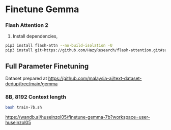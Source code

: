 # Finetune Gemma

### Flash Attention 2

1. Install dependencies,

```bash
pip3 install flash-attn --no-build-isolation -U
pip3 install git+https://github.com/HazyResearch/flash-attention.git#subdirectory=csrc/rotary
```

## Full Parameter Finetuning

Dataset prepared at https://github.com/malaysia-ai/text-dataset-dedup/tree/main/gemma

### 8B, 8192 Context length

```bash
bash train-7b.sh
```

https://wandb.ai/huseinzol05/finetune-gemma-7b?workspace=user-huseinzol05